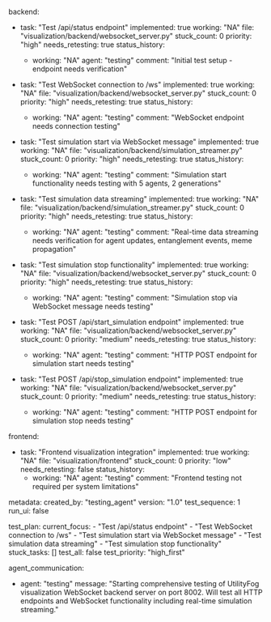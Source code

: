 backend:
  - task: "Test /api/status endpoint"
    implemented: true
    working: "NA"
    file: "visualization/backend/websocket_server.py"
    stuck_count: 0
    priority: "high"
    needs_retesting: true
    status_history:
      - working: "NA"
        agent: "testing"
        comment: "Initial test setup - endpoint needs verification"

  - task: "Test WebSocket connection to /ws"
    implemented: true
    working: "NA"
    file: "visualization/backend/websocket_server.py"
    stuck_count: 0
    priority: "high"
    needs_retesting: true
    status_history:
      - working: "NA"
        agent: "testing"
        comment: "WebSocket endpoint needs connection testing"

  - task: "Test simulation start via WebSocket message"
    implemented: true
    working: "NA"
    file: "visualization/backend/simulation_streamer.py"
    stuck_count: 0
    priority: "high"
    needs_retesting: true
    status_history:
      - working: "NA"
        agent: "testing"
        comment: "Simulation start functionality needs testing with 5 agents, 2 generations"

  - task: "Test simulation data streaming"
    implemented: true
    working: "NA"
    file: "visualization/backend/simulation_streamer.py"
    stuck_count: 0
    priority: "high"
    needs_retesting: true
    status_history:
      - working: "NA"
        agent: "testing"
        comment: "Real-time data streaming needs verification for agent updates, entanglement events, meme propagation"

  - task: "Test simulation stop functionality"
    implemented: true
    working: "NA"
    file: "visualization/backend/websocket_server.py"
    stuck_count: 0
    priority: "high"
    needs_retesting: true
    status_history:
      - working: "NA"
        agent: "testing"
        comment: "Simulation stop via WebSocket message needs testing"

  - task: "Test POST /api/start_simulation endpoint"
    implemented: true
    working: "NA"
    file: "visualization/backend/websocket_server.py"
    stuck_count: 0
    priority: "medium"
    needs_retesting: true
    status_history:
      - working: "NA"
        agent: "testing"
        comment: "HTTP POST endpoint for simulation start needs testing"

  - task: "Test POST /api/stop_simulation endpoint"
    implemented: true
    working: "NA"
    file: "visualization/backend/websocket_server.py"
    stuck_count: 0
    priority: "medium"
    needs_retesting: true
    status_history:
      - working: "NA"
        agent: "testing"
        comment: "HTTP POST endpoint for simulation stop needs testing"

frontend:
  - task: "Frontend visualization integration"
    implemented: true
    working: "NA"
    file: "visualization/frontend"
    stuck_count: 0
    priority: "low"
    needs_retesting: false
    status_history:
      - working: "NA"
        agent: "testing"
        comment: "Frontend testing not required per system limitations"

metadata:
  created_by: "testing_agent"
  version: "1.0"
  test_sequence: 1
  run_ui: false

test_plan:
  current_focus:
    - "Test /api/status endpoint"
    - "Test WebSocket connection to /ws"
    - "Test simulation start via WebSocket message"
    - "Test simulation data streaming"
    - "Test simulation stop functionality"
  stuck_tasks: []
  test_all: false
  test_priority: "high_first"

agent_communication:
  - agent: "testing"
    message: "Starting comprehensive testing of UtilityFog visualization WebSocket backend server on port 8002. Will test all HTTP endpoints and WebSocket functionality including real-time simulation streaming."